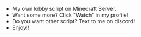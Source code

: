- My own lobby script on Minecraft Server.
- Want some more? Click "Watch" in my profile!
- Do you want other script? Text to me on discord!
- Enjoy!!
